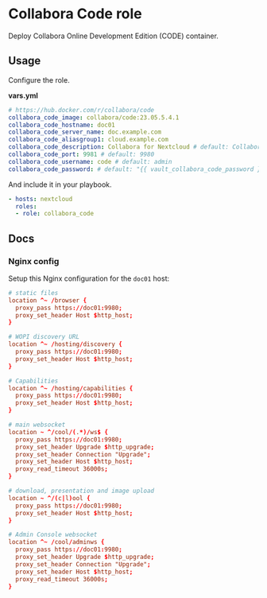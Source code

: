 # Collabora Code role

Deploy Collabora Online Development Edition (CODE) container.

## Usage

Configure the role.

**vars.yml**

```yml
# https://hub.docker.com/r/collabora/code
collabora_code_image: collabora/code:23.05.5.4.1
collabora_code_hostname: doc01
collabora_code_server_name: doc.example.com
collabora_code_aliasgroup1: cloud.example.com
collabora_code_description: Collabora for Nextcloud # default: Collabora Code
collabora_code_port: 9981 # default: 9980
collabora_code_username: code # default: admin
collabora_code_password: # default: "{{ vault_collabora_code_password }}"
```

And include it in your playbook.

```yml
- hosts: nextcloud
  roles:
  - role: collabora_code
```

## Docs

### Nginx config

Setup this Nginx configuration for the `doc01` host: 

```conf
# static files
location ^~ /browser {
  proxy_pass https://doc01:9980;
  proxy_set_header Host $http_host;
}

# WOPI discovery URL
location ^~ /hosting/discovery {
  proxy_pass https://doc01:9980;
  proxy_set_header Host $http_host;
}

# Capabilities
location ^~ /hosting/capabilities {
  proxy_pass https://doc01:9980;
  proxy_set_header Host $http_host;
}

# main websocket
location ~ ^/cool/(.*)/ws$ {
  proxy_pass https://doc01:9980;
  proxy_set_header Upgrade $http_upgrade;
  proxy_set_header Connection "Upgrade";
  proxy_set_header Host $http_host;
  proxy_read_timeout 36000s;
}

# download, presentation and image upload
location ~ ^/(c|l)ool {
  proxy_pass https://doc01:9980;
  proxy_set_header Host $http_host;
}

# Admin Console websocket
location ^~ /cool/adminws {
  proxy_pass https://doc01:9980;
  proxy_set_header Upgrade $http_upgrade;
  proxy_set_header Connection "Upgrade";
  proxy_set_header Host $http_host;
  proxy_read_timeout 36000s;
}
```
